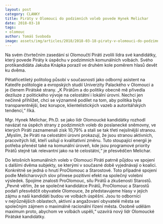 ```yaml
---
layout: post
category: CLANKY
title: Piráty v Olomouci do podzimních voleb povede Hynek Melichar
date: 2018-03-18
tags: 
- olomouc
author: Tomáš Svoboda
image: assets/img/articles/2018/2018-03-18-piraty-v-olomouci-do-podzimnich-voleb-povede-hynek-melichar.jpg   #751x422 pixelu
---
```

Na svém čtvrtečním zasedání si Olomoučtí Piráti zvolili lídra své kandidátky, který povede Piráty k úspěchu v podzimních komunálních volbách. Svého protikandidáta Jakuba Knápka porazil ve druhém kole poměrem hlasů devět ku dvěma. 

Pětatřicetiletý politolog působí v současnosti jako odborný asistent na Katedře politologie a evropských studií Univerzity Palackého v Olomouci a je členem Pirátské strany. „K Pirátům a do politiky obecně mě přivedla deziluze z politického vývoje na celostátní i lokální úrovni. Nechci jen nečinně přihlížet, chci se významně podílet na tom, aby politika byla transparentnější, bez korupce, klientelistických vazeb a autoritářských tendencí,“ říká.

Mgr. Hynek Melichar, Ph.D. se jako lídr Olomoucké kandidátky rozhodl navázat na úspěch strany z podzimních voleb do poslanecké sněmovny, ve kterých Piráti zaznamenali zisk 10,79% a stali se tak třetí nejsilnější stranou. „Myslím, že Piráti na celostátní úrovni prokazují, že jsou stranou aktivních, pracovitých lidí, kteří usilují o kvalitativní změnu. Tuto stoupající energii je potřeba přenést také na komunální úroveň, kde jsou programové priority Pirátů stejně tak relevantní jako na té celostátní,“ je přesvědčen Melichar.

Do letošních komunálních voleb v Olomouci Piráti patrně půjdou ve spojení s dalšími dvěma subjekty, se kterými v současné době vyjednávají o koalici. Konkrétně se jedná o hnutí ProOlomouc a Starostové. Toto případné spojení podle Melicharových slov přinese pozitivní efekt na společný volební výsledek. Spojíme  znalosti ProOlomouc, sílu Pirátů a zkušenosti Starostů. „Pevně věřím, že se společné kandidátce Pirátů, ProOlomouc a Starostů podaří přesvědčit obyvatele Olomouce, že představujeme hlasy v jejich zájmu a naši kandidáti budou ve volbách úspěšní. Jsou to odborníci v nejrůznějších oblastech, aktivní a angažovaní obyvatelé města se společným zájmem o maximálně racionální řízení města. Osobně udělám maximum proto, abychom ve volbách uspěli,“ uzavírá nový lídr Olomoucké Pirátské kandidátky.
